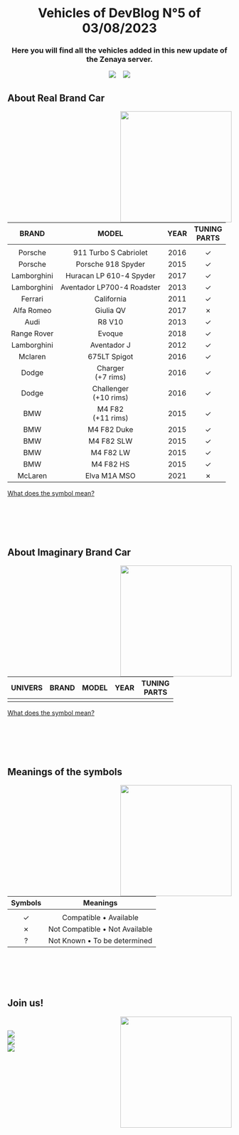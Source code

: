<h1 align="center"><b>Vehicles of DevBlog N°5 of 03/08/2023</b></h1>
<h3 align="center"><b>Here you will find all the vehicles added in this new update of the Zenaya server.</b></h3>

<div align="center">

[<img src="https://badgen.net/badge/18/Real%20Brands/?icon=https://designeya.fr/webroot/images/github_zenaya_for_cars.svg&scale=1.5&color=2C2F33&labelColor=0c6860">](#about-real-brand-car) &nbsp;&nbsp; [<img src="https://badgen.net/badge/0/Imaginary%20Brands/?icon=https://designeya.fr/webroot/images/github_zenaya_for_cars.svg&scale=1.5&color=2C2F33&labelColor=0c6860">](#about-imaginary-brand-car)

</div>
	
## **About Real Brand Car**
<div>
<picture><img align="right" src="https://designeya.fr/webroot/images/github_zenaya_for_real.svg" width = 250px></picture>
<br>

|BRAND|MODEL|YEAR|TUNING<br>PARTS|
|:----:|:----:|:----:|:----:|
| |
|Porsche|911 Turbo S Cabriolet|2016|✓|
|Porsche|Porsche 918 Spyder|2015|✓|
|Lamborghini|Huracan LP 610-4 Spyder|2017|✓|
|Lamborghini|Aventador LP700-4 Roadster|2013|✓|
|Ferrari|California|2011|✓|
|Alfa Romeo|Giulia QV|2017|✗|
|Audi|R8 V10|2013|✓|
|Range Rover|Evoque|2018|✓|
|Lamborghini|Aventador J|2012|✓|
|Mclaren|675LT Spigot|2016|✓|
|Dodge|Charger<br>(+7 rims)|2016|✓|
|Dodge|Challenger<br>(+10 rims)|2016|✓|
|BMW|M4 F82<br>(+11 rims)|2015|✓|
|BMW|M4 F82 Duke|2015|✓|
|BMW|M4 F82 SLW|2015|✓|
|BMW|M4 F82 LW|2015|✓|
|BMW|M4 F82 HS|2015|✓|
|McLaren|Elva M1A MSO|2021|✗|

[What does the symbol mean?](#meanings-of-the-symbols)
</div>
<br><br><br><br>
	
## **About Imaginary Brand Car**
<div>
<picture><img align="right" src="https://designeya.fr/webroot/images/github_zenaya_for_imaginary.svg" width = 250px></picture>
<br>

|UNIVERS|BRAND|MODEL|YEAR|TUNING<br>PARTS|
|:----:|:----:|:----:|:----:|:----:|
| |

[What does the symbol mean?](#meanings-of-the-symbols)
</div>
<br><br><br><br>

## **Meanings of the symbols**
<div>
<picture><img align="right" src="https://designeya.fr/webroot/images/github_zenaya_for_help.svg" width = 250px></picture>
<br>

|Symbols|Meanings|
|:----:|:----:|
| |
|✓|Compatible • Available|
|✗|Not Compatible • Not Available|
|?|Not Known • To be determined|
</div>
<br><br><br><br>

## **Join us!**
<div>
<picture><img align="right" src="https://designeya.fr/webroot/images/github_zenaya_for_join.svg" width = 250px></picture>
<br>

[<img src="https://badgen.net/badge/Discord/Join%20to%20chill%20with%20us/?icon=https://assets-global.website-files.com/6257adef93867e50d84d30e2/636e0a6ca814282eca7172c6_icon_clyde_white_RGB.svg&scale=2&color=2C2F33&labelColor=5865F2">](https://discord.gg/tc3rPYEzj7)
<br>
[<img src="https://badgen.net/badge/FiveM/Play%20on%20Zenaya/?icon=https://designeya.fr/webroot/images/github_zenaya_fivem_white.svg&scale=2&color=2C2F33&labelColor=ff6f00">](https://cfx.re/join/kakp67)
<br>
[<img src="https://badgen.net/badge/Tebex/To%20support%20Zenaya/?icon=https://designeya.fr/webroot/images/github_zenaya_for_shop.svg&scale=2&color=2C2F33&labelColor=164494">](https://zenaya.tebex.io/)
</div>
<br><br><br><br>
